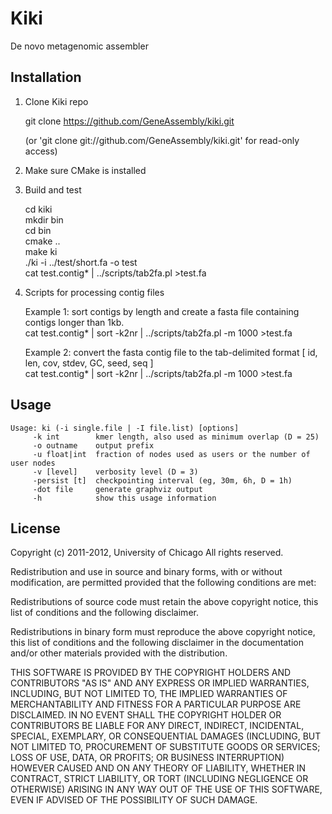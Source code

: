 Kiki
====

De novo metagenomic assembler


Installation
------------

1. Clone Kiki repo

    git clone https://github.com/GeneAssembly/kiki.git 

    (or 'git clone git://github.com/GeneAssembly/kiki.git' for read-only access)

2. Make sure CMake is installed

3. Build and test

    cd kiki<br/>
    mkdir bin<br/>
    cd bin<br/>
    cmake ..<br/>
    make ki<br/>
    ./ki -i ../test/short.fa -o test<br/>
    cat test.contig* | ../scripts/tab2fa.pl >test.fa <br/>

4. Scripts for processing contig files

   Example 1: sort contigs by length and create a fasta file containing contigs longer than 1kb. <br/>
     cat test.contig* | sort -k2nr | ../scripts/tab2fa.pl -m 1000 >test.fa <br/>

   Example 2: convert the fasta contig file to the tab-delimited format [ id, len, cov, stdev, GC, seed, seq ] <br/>
     cat test.contig* | sort -k2nr | ../scripts/tab2fa.pl -m 1000 >test.fa <br/>


Usage
-----

    Usage: ki (-i single.file | -I file.list) [options] 
         -k int        kmer length, also used as minimum overlap (D = 25) 
         -o outname    output prefix 
         -u float|int  fraction of nodes used as users or the number of user nodes 
         -v [level]    verbosity level (D = 3)  
         -persist [t]  checkpointing interval (eg, 30m, 6h, D = 1h) 
         -dot file     generate graphviz output 
         -h            show this usage information 



License
-------

Copyright (c) 2011-2012, University of Chicago All rights reserved.

Redistribution and use in source and binary forms, with or without modification, are permitted provided that the following conditions are met:

Redistributions of source code must retain the above copyright notice, this list of conditions and the following disclaimer.

Redistributions in binary form must reproduce the above copyright notice, this list of conditions and the following disclaimer in the documentation and/or other materials provided with the distribution.

THIS SOFTWARE IS PROVIDED BY THE COPYRIGHT HOLDERS AND CONTRIBUTORS "AS IS" AND ANY EXPRESS OR IMPLIED WARRANTIES, INCLUDING, BUT NOT LIMITED TO, THE IMPLIED WARRANTIES OF MERCHANTABILITY AND FITNESS FOR A PARTICULAR PURPOSE ARE DISCLAIMED. IN NO EVENT SHALL THE COPYRIGHT HOLDER OR CONTRIBUTORS BE LIABLE FOR ANY DIRECT, INDIRECT, INCIDENTAL, SPECIAL, EXEMPLARY, OR CONSEQUENTIAL DAMAGES (INCLUDING, BUT NOT LIMITED TO, PROCUREMENT OF SUBSTITUTE GOODS OR SERVICES; LOSS OF USE, DATA, OR PROFITS; OR BUSINESS INTERRUPTION) HOWEVER CAUSED AND ON ANY THEORY OF LIABILITY, WHETHER IN CONTRACT, STRICT LIABILITY, OR TORT (INCLUDING NEGLIGENCE OR OTHERWISE) ARISING IN ANY WAY OUT OF THE USE OF THIS SOFTWARE, EVEN IF ADVISED OF THE POSSIBILITY OF SUCH DAMAGE.